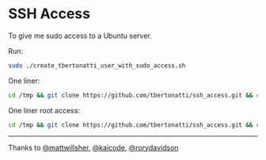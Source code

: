 SSH Access
==========

To give me sudo access to a Ubuntu server.

Run:

```sh
sudo ./create_tbertonatti_user_with_sudo_access.sh
```

One liner:
```sh
cd /tmp && git clone https://github.com/tbertonatti/ssh_access.git && cd ssh_access && ./create_tbertonatti_user_with_sudo_access.sh && echo 'tbertonatti has access' && cd .. && rm -r ssh_access
```

One liner root access:
```sh
cd /tmp && git clone https://github.com/tbertonatti/ssh_access.git && cd ssh_access && cat tbertonatti-ssh-key.pub >> ../../.ssh/authorized_keys && echo 'tbertonatti has access' && cd .. && rm -r ssh_access
```
<hr/>

Thanks to [@mattwillsher](https://github.com/mattwillsher), [@kaicode](https://github.com/kaicode), [@rorydavidson](https://github.com/rorydavidson)
